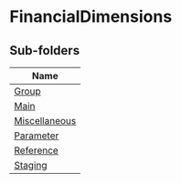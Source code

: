 
# FinancialDimensions


## Sub-folders

|Name|
|---|
|[Group](Group/README.md)|
|[Main](Main/README.md)|
|[Miscellaneous](Miscellaneous/README.md)|
|[Parameter](Parameter/README.md)|
|[Reference](Reference/README.md)|
|[Staging](Staging/README.md)|



